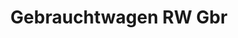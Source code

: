 ---
title: "Gebrauchtwagen RW Gbr"
url: /zimmern-ob-rottweil/gebrauchtwagen-rw-gbr/
shop: Autohaus
---